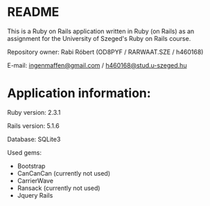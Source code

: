 # README

This is a Ruby on Rails application written in Ruby (on Rails) as an assignment for the University of Szeged's Ruby on Rails course.

Repository owner: Rabi Róbert (OD8PYF / RARWAAT.SZE / h460168)

E-mail: ingenmaffen@gmail.com / h460168@stud.u-szeged.hu

# Application information:

Ruby version: 2.3.1

Rails version: 5.1.6

Database: SQLite3

Used gems: 
* Bootstrap
* CanCanCan (currently not used)
* CarrierWave
* Ransack (currently not used)
* Jquery Rails
